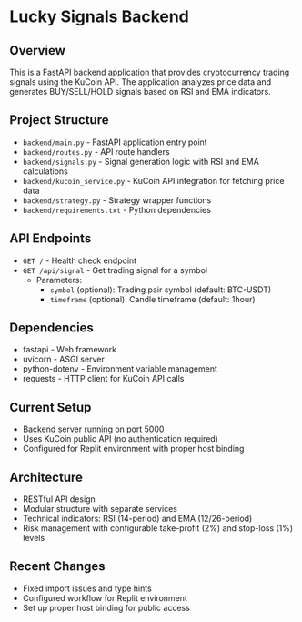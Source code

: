 # Lucky Signals Backend

## Overview
This is a FastAPI backend application that provides cryptocurrency trading signals using the KuCoin API. The application analyzes price data and generates BUY/SELL/HOLD signals based on RSI and EMA indicators.

## Project Structure
- `backend/main.py` - FastAPI application entry point
- `backend/routes.py` - API route handlers
- `backend/signals.py` - Signal generation logic with RSI and EMA calculations
- `backend/kucoin_service.py` - KuCoin API integration for fetching price data
- `backend/strategy.py` - Strategy wrapper functions
- `backend/requirements.txt` - Python dependencies

## API Endpoints
- `GET /` - Health check endpoint
- `GET /api/signal` - Get trading signal for a symbol
  - Parameters:
    - `symbol` (optional): Trading pair symbol (default: BTC-USDT)
    - `timeframe` (optional): Candle timeframe (default: 1hour)

## Dependencies
- fastapi - Web framework
- uvicorn - ASGI server
- python-dotenv - Environment variable management
- requests - HTTP client for KuCoin API calls

## Current Setup
- Backend server running on port 5000
- Uses KuCoin public API (no authentication required)
- Configured for Replit environment with proper host binding

## Architecture
- RESTful API design
- Modular structure with separate services
- Technical indicators: RSI (14-period) and EMA (12/26-period)
- Risk management with configurable take-profit (2%) and stop-loss (1%) levels

## Recent Changes
- Fixed import issues and type hints
- Configured workflow for Replit environment
- Set up proper host binding for public access